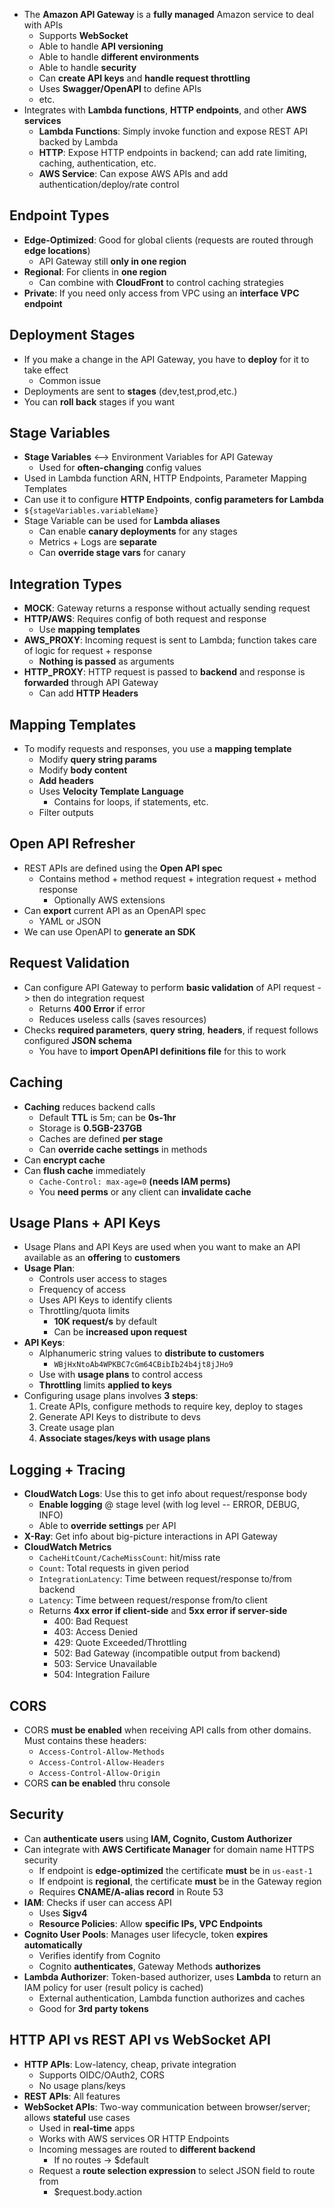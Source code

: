 - The **Amazon API Gateway** is a **fully managed** Amazon service to deal with APIs
	- Supports **WebSocket**
	- Able to handle **API versioning**
	- Able to handle **different environments**
	- Able to handle **security**
	- Can **create API keys** and **handle request throttling**
	- Uses **Swagger/OpenAPI** to define APIs
	- etc. 
- Integrates with **Lambda functions**, **HTTP endpoints**, and other **AWS services**
	- **Lambda Functions**: Simply invoke function and expose REST API backed by Lambda
	- **HTTP**: Expose HTTP endpoints in backend; can add rate limiting, caching, authentication, etc. 
	- **AWS Service**: Can expose AWS APIs and add authentication/deploy/rate control 

## Endpoint Types

- **Edge-Optimized**: Good for global clients (requests are routed through **edge locations**)
	- API Gateway still **only in one region**
- **Regional**: For clients in **one region**
	- Can combine with **CloudFront** to control caching strategies
- **Private**: If you need only access from VPC using an **interface VPC endpoint**
## Deployment Stages

- If you make a change in the API Gateway, you have to **deploy** for it to take effect
	- Common issue
- Deployments are sent to **stages** (dev,test,prod,etc.)
- You can **roll back** stages if you want

## Stage Variables

 - **Stage Variables** <--> Environment Variables for API Gateway
	- Used for **often-changing** config values
- Used in Lambda function ARN, HTTP Endpoints, Parameter Mapping Templates
- Can use it to configure **HTTP Endpoints**, **config parameters for Lambda**
- `${stageVariables.variableName}`
- Stage Variable can be used for **Lambda aliases**
	- Can enable **canary deployments** for any stages
	- Metrics + Logs are **separate**
	- Can **override stage vars** for canary

## Integration Types 

- **MOCK**: Gateway returns a response without actually sending request
- **HTTP/AWS**: Requires config of both request and response
	- Use **mapping templates**
- **AWS_PROXY**: Incoming request is sent to Lambda; function takes care of logic for request + response
	- **Nothing is passed** as arguments
- **HTTP_PROXY**: HTTP request is passed to **backend** and response is **forwarded** through API Gateway
	- Can add **HTTP Headers**
## Mapping Templates

- To modify requests and responses, you use a **mapping template**
	- Modify **query string params**
	- Modify **body content**
	- **Add headers**
	- Uses **Velocity Template Language**
		- Contains for loops, if statements, etc.
	- Filter outputs

## Open API Refresher

- REST APIs are defined using the **Open API spec**
	- Contains method + method request + integration request + method response
		- Optionally AWS extensions
- Can **export** current API as an OpenAPI spec
	- YAML or JSON
- We can use OpenAPI to **generate an SDK**

## Request Validation

- Can configure API Gateway to perform **basic validation** of API request -> then do integration request
	- Returns **400 Error** if error 
	- Reduces useless calls (saves resources)
- Checks **required parameters**, **query string**, **headers**, if request follows configured **JSON schema**
	- You have to **import OpenAPI definitions file** for this to work

## Caching

- **Caching** reduces backend calls
	- Default **TTL** is 5m; can be **0s-1hr**
	- Storage is **0.5GB-237GB**
	- Caches are defined **per stage**
	- Can **override cache settings** in methods
- Can **encrypt cache**
- Can **flush cache** immediately
	- `Cache-Control: max-age=0` **(needs IAM perms)**
	- You **need perms** or any client can **invalidate cache**
## Usage Plans + API Keys

- Usage Plans and API Keys are used when you want to make an API available as an **offering** to **customers**
- **Usage Plan**:
	- Controls user access to stages
	- Frequency of access
	- Uses API Keys to identify clients
	- Throttling/quota limits 
		- **10K request/s** by default
		- Can be **increased upon request**
- **API Keys**:
	- Alphanumeric string values to **distribute to customers**
		- `WBjHxNtoAb4WPKBC7cGm64CBibIb24b4jt8jJHo9`
	- Use with **usage plans** to control access
	- **Throttling** limits **applied to keys**
- Configuring usage plans involves **3 steps**:
	1. Create APIs, configure methods to require key, deploy to stages
	2. Generate API Keys to distribute to devs
	3. Create usage plan
	4. **Associate stages/keys with usage plans**
## Logging + Tracing

- **CloudWatch Logs**: Use this to get info about request/response body
	- **Enable logging** @ stage level (with log level -- ERROR, DEBUG, INFO)
	- Able to **override settings** per API
- **X-Ray**: Get info about big-picture interactions in API Gateway
- **CloudWatch Metrics**
	- `CacheHitCount/CacheMissCount`: hit/miss rate
	- `Count`: Total requests in given period
	- `IntegrationLatency`: Time between request/response to/from backend
	- `Latency`: Time between request/response from/to client
	- Returns **4xx error if client-side** and **5xx error if server-side**
		- 400: Bad Request
		- 403: Access Denied
		- 429: Quote Exceeded/Throttling
		- 502: Bad Gateway (incompatible output from backend)
		- 503: Service Unavailable
		- 504: Integration Failure

## CORS

- CORS **must be enabled** when receiving API calls from other domains. Must contains these headers: 
	- `Access-Control-Allow-Methods`
	- `Access-Control-Allow-Headers`
	- `Access-Control-Allow-Origin`
- CORS **can be enabled** thru console

## Security

- Can **authenticate users** using **IAM, Cognito, Custom Authorizer**
- Can integrate with **AWS Certificate Manager** for domain name HTTPS security
	- If endpoint is **edge-optimized** the certificate **must** be in `us-east-1`
	- If endpoint is **regional**, the certificate **must** be in the Gateway region
	- Requires **CNAME/A-alias record** in Route 53
- **IAM**: Checks if user can access API
	- Uses **Sigv4**
	- **Resource Policies**: Allow **specific IPs, VPC Endpoints**
- **Cognito User Pools**: Manages user lifecycle, token **expires automatically**
	- Verifies identify from Cognito
	- Cognito **authenticates**, Gateway Methods **authorizes**
- **Lambda Authorizer**: Token-based authorizer, uses **Lambda** to return an IAM policy for user (result policy is cached)
	- External authentication, Lambda function authorizes and caches
	- Good for **3rd party tokens**
## HTTP API vs REST API vs WebSocket API

- **HTTP APIs**: Low-latency, cheap, private integration
	- Supports OIDC/OAuth2, CORS
	- No usage plans/keys
- **REST APIs**: All features
- **WebSocket APIs**: Two-way communication between browser/server; allows **stateful** use cases
	- Used in **real-time** apps
	- Works with AWS services OR HTTP Endpoints
	- Incoming messages are routed to **different backend**
		- If no routes -> $default
	- Request a **route selection expression** to select JSON field to route from
		- $request.body.action

